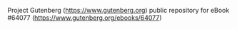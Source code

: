Project Gutenberg (https://www.gutenberg.org) public repository for eBook #64077 (https://www.gutenberg.org/ebooks/64077)

